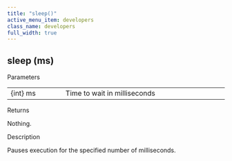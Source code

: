 ```yaml
---
title: "sleep()"
active_menu_item: developers
class_name: developers
full_width: true
---
```



## sleep (ms)

Parameters

<table>
<tr>
<td width="165">
{int} ms

</td>
<td width="12">
</td>
<td width="703">
Time to wait in milliseconds

</td>
</tr>
</table>

Returns

Nothing.

Description

Pauses execution for the specified number of milliseconds.

